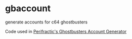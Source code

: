 # gbaccount
generate accounts for c64 ghostbusters

Code used in [Perifractic's Ghostbusters Account Generator](https://www.perifractic.com/takeout-shop/ghostbusters-password-generator/)
